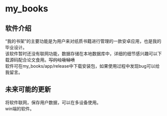 # my_books
## 软件介绍
“我的书架”的主要功能是为用户来对纸质书籍进行管理的一款安卓应用，也是我的毕业设计。  
该软件暂时还没有联网功能，数据存储在本地数据库中，详细的细节感兴趣可以下载源码配合论文食用。~~写的垃圾轻喷~~  
软件可在my_books/app/release中下载安装包，如果使用过程中发现bug可以给我留言。
## 未来可能的更新
将软件联网，保存用户数据，可以在多设备使用。  
win端的软件。